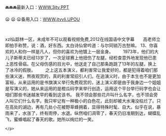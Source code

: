 <p>
	🚘🚘🚘最新入口：<a href="http://www.baidu.com/link?url=6MA2SWnO3Raqke39an_0PUxosM6ZrUGzi1BN9tNnlPW&wd">WWW.3jtv.PPT</a> 
	<p>
		😦
😦
😦备用入口：<a href="http://www.baidu.com/link?url=6MA2SWnO3Raqke39an_0PUxosM6ZrUGzi1BN9tNnlPW&wd">WWW.jtvvli.UPOU</a> 
	</p>
	<p>
		<br />
	</p>
	<p>
		xzl仙踪林一区，未成年不可以观看视频免费,2012在线国语中文字幕　　高老师立即拍手称赞，说：酒，好东西。太白诗仙曾吟道：与尔同销万古愁嘛。
	13、你喜欢的人和你一样是凡人，但你的喜欢为他镀上一层金身。
　　1973年，他们的大儿子斯蒂夫已经13岁了，一次足球赛上他扭伤了左腿，经检查意外地发现他已患上恶性骨癌。在父母伤感的目光中，他送走了自己那条跑跳了13年的左腿，换上了冰冷的假肢。
　　之上这五本演义，都利害常让我爱好的，都是犯得着咱们那些演义迷，熬夜观赏的，真的利害常招引人们。在追演义时，由于本生也不是更加富裕，从来运用的是书旗演义举行免费观赏的，迷上演义即是由于我身边一个姐姐是写演义的，她从来运用的是橙瓜码字来举行创造，运用这个平台举行码字也会让咱们那些书迷越发早的看到这该书。
我不领会那些花卉叫什么名字，也不领会旁人叫它们什么名字。我只牢记有一种极小的白色花，此刻却被大水淹没枯烂了。只在高处的湖边，再有几处小花被野草蜂拥着，显得特殊时髦、自大。似乎在说，暴雨来了，水涨了，终有雨停，水退。纵然咱们凋零了，春天仍旧准期到达，蝴蝶乱飞，蜜蜂唱起了春天的歌。她所以绚烂的一笑。

	</p>

